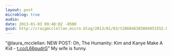 ```yaml
---
layout: post
microblog: true
audio: 
date: 2013-01-03 09:48:02 -0500
guid: http://craigmcclellan.micro.blog/2013/01/03/t286846385804951552.html
---
```

“@laura_mcclellan: NEW POST: Oh, The Humanity: Kim and Kanye Make A Kid - [t.co/L66pudrG](http://t.co/L66pudrG)” My wife is funny.
